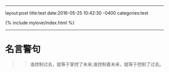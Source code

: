 
---
layout:post 
title:test
date:2016-05-25 10:42:30 -0400
categories:test

{% include mylove/index.html %}

---
# 名言警句 #

>> 谁控制过去，就等于掌控了未来;谁控制着未来，就等于控制了过去。


